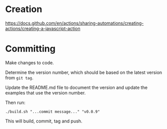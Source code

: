 # Creation

https://docs.github.com/en/actions/sharing-automations/creating-actions/creating-a-javascript-action

# Committing

Make changes to code. 

Determine the version number, which should be based on the latest version from `git tag`.

Update the README.md file to document the version and update the examples that use the version number.

Then run:

    ./build.sh "...commit message..." "v0.0.9"

This will build, commit, tag and push.
